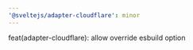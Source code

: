 ```yaml
---
'@sveltejs/adapter-cloudflare': minor
---
```


feat(adapter-cloudflare): allow override esbuild option
